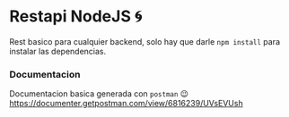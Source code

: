 # Restapi NodeJS :cyclone:

Rest basico para cualquier backend, solo hay que darle `npm install` para instalar las dependencias.

### Documentacion

Documentacion basica generada con `postman` :wink: https://documenter.getpostman.com/view/6816239/UVsEVUsh



